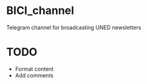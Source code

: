 # BICI_channel
Telegram channel for broadcasting UNED newsletters

# TODO
- Format content
- Add comments
